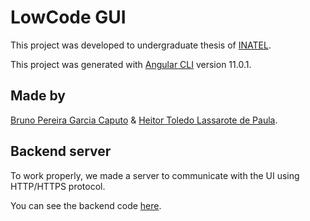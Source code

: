 # LowCode GUI

This project was developed to undergraduate thesis of [INATEL](https://inatel.br/home/).

This project was generated with [Angular CLI](https://github.com/angular/angular-cli) version 11.0.1.

## Made by

[Bruno Pereira Garcia Caputo](https://github.com/BrunoCaputo) & [Heitor Toledo Lassarote de Paula](https://github.com/heitor-lassarote).

## Backend server

To work properly, we made a server to communicate with the UI using HTTP/HTTPS protocol.

You can see the backend code [here](https://github.com/heitor-lassarote/low-code).
